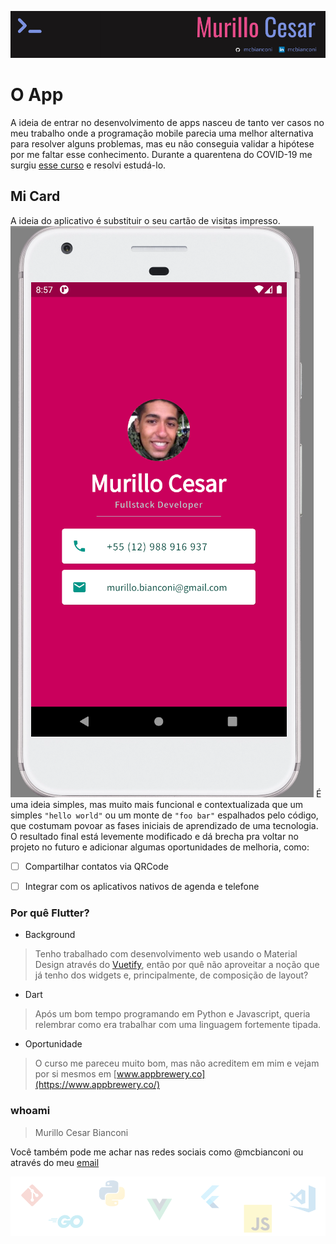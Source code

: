 ![Banner](https://github.com/mcbianconi/images/blob/master/banner.png)

# O App
A ideia de entrar no desenvolvimento de apps nasceu de tanto ver casos no meu trabalho onde a programação mobile parecia uma melhor alternativa para resolver alguns problemas, mas eu não conseguia validar a hipótese por me faltar esse conhecimento.
Durante a quarentena do COVID-19 me surgiu  [esse curso](https://www.appbrewery.co/p/intro-to-flutter) e resolvi estudá-lo.

## Mi Card
A ideia do aplicativo é substituir o seu cartão de visitas impresso.
![print](https://github.com/mcbianconi/images/blob/master/mi-card-app.png)
É uma ideia simples, mas muito mais funcional e contextualizada que um simples `"hello world"` ou um monte de `"foo bar"` espalhados pelo código, que costumam povoar as fases iniciais de aprendizado de uma tecnologia.
O resultado final está levemente modificado e dá brecha pra voltar no projeto no futuro e adicionar algumas oportunidades de melhoria, como:
 - [ ] Compartilhar contatos via QRCode
- [ ]  Integrar com os aplicativos nativos de agenda e telefone



### Por quê Flutter?
- Background
>Tenho trabalhado com desenvolvimento web usando o Material Design através do [Vuetify](https://vuetifyjs.com/en/), então por quê não aproveitar a noção que já tenho dos widgets e, principalmente, de composição de layout?
- Dart
> Após um bom tempo programando em Python e Javascript, queria relembrar como era trabalhar com uma linguagem fortemente tipada.
- Oportunidade
> O curso me pareceu muito bom, mas não acreditem em mim e vejam por si mesmos em [www.appbrewery.co](https://www.appbrewery.co/)

### whoami
> Murillo Cesar Bianconi

Você também pode me achar nas redes sociais como @mcbianconi ou através do meu [email](mailto:murillo.bianconi@gmail.com)

![End Banner](https://github.com/mcbianconi/images/blob/master/readme-footer.png)

